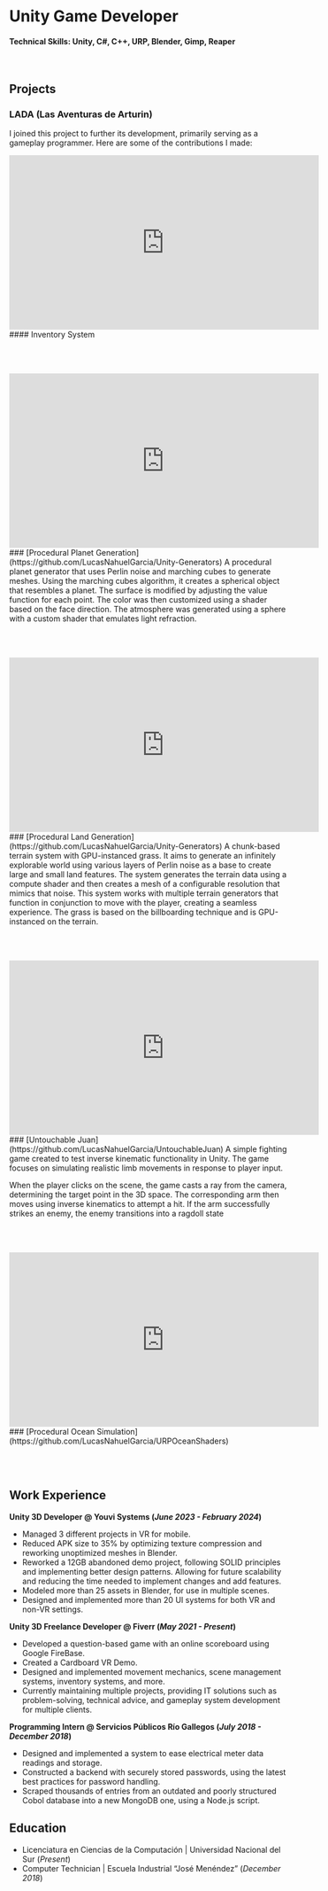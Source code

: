 # Unity Game Developer

#### Technical Skills: Unity, C#, C++, URP, Blender, Gimp, Reaper

<br>

## Projects


### LADA (Las Aventuras de Arturin)
I joined this project to further its development, primarily serving as a gameplay programmer. Here are some of the contributions I made:
<iframe width="560" height="315" src="https://www.youtube.com/embed/sAwMjHPcqTo?si=qLePxH1pQp4msxHJ" title="YouTube video player" frameborder="0" allow="accelerometer; autoplay; clipboard-write; encrypted-media; gyroscope; picture-in-picture; web-share" referrerpolicy="strict-origin-when-cross-origin" allowfullscreen></iframe>
#### Inventory System

<br><br>

<iframe width="560" height="315" src="https://www.youtube.com/embed/T0yJ5YOxNbA?si=gyvSiZRQr8w9s1YM" title="YouTube video player" frameborder="0" allow="accelerometer; autoplay; clipboard-write; encrypted-media; gyroscope; picture-in-picture; web-share" referrerpolicy="strict-origin-when-cross-origin" allowfullscreen></iframe>
### [Procedural Planet Generation](https://github.com/LucasNahuelGarcia/Unity-Generators)
A procedural planet generator that uses Perlin noise and marching cubes to generate meshes.
Using the marching cubes algorithm, it creates a spherical object that resembles a planet. The surface is modified by adjusting the value function for each point.
The color was then customized using a shader based on the face direction.
The atmosphere was generated using a sphere with a custom shader that emulates light refraction.

<br><br>

<iframe width="560" height="315" src="https://www.youtube.com/embed/wJx2vfQpU4o?si=iIbbIqX5XkDb5rol" title="YouTube video player" frameborder="0" allow="accelerometer; autoplay; clipboard-write; encrypted-media; gyroscope; picture-in-picture; web-share" referrerpolicy="strict-origin-when-cross-origin" allowfullscreen></iframe>
### [Procedural Land Generation](https://github.com/LucasNahuelGarcia/Unity-Generators)
A chunk-based terrain system with GPU-instanced grass.
It aims to generate an infinitely explorable world using various layers of Perlin noise as a base to create large and small land features. The system generates the terrain data using a compute shader and then creates a mesh of a configurable resolution that mimics that noise.
This system works with multiple terrain generators that function in conjunction to move with the player, creating a seamless experience.
The grass is based on the billboarding technique and is GPU-instanced on the terrain.

<br><br>

<iframe width="560" height="315" src="https://www.youtube.com/embed/alfp23qak38?si=E63Qh_AHR5ZgrINK" title="YouTube video player" frameborder="0" allow="accelerometer; autoplay; clipboard-write; encrypted-media; gyroscope; picture-in-picture; web-share" referrerpolicy="strict-origin-when-cross-origin" allowfullscreen></iframe>
### [Untouchable Juan](https://github.com/LucasNahuelGarcia/UntouchableJuan)
A simple fighting game created to test inverse kinematic functionality in Unity.
The game focuses on simulating realistic limb movements in response to player input.

When the player clicks on the scene, the game casts a ray from the camera, determining the target point in the 3D space. The corresponding arm then moves using inverse kinematics to attempt a hit. If the arm successfully strikes an enemy, the enemy transitions into a ragdoll state

<br><br>

<iframe width="560" height="315" src="https://www.youtube.com/embed/Ax5wGTbubAw?si=RI39P3xGUqkkLSIm" title="YouTube video player" frameborder="0" allow="accelerometer; autoplay; clipboard-write; encrypted-media; gyroscope; picture-in-picture; web-share" referrerpolicy="strict-origin-when-cross-origin" allowfullscreen></iframe>
### [Procedural Ocean Simulation](https://github.com/LucasNahuelGarcia/URPOceanShaders)

<br><br>

## Work Experience
**Unity 3D Developer @ Youvi Systems (_June 2023 - February 2024_)**
- Managed 3 different projects in VR for mobile.
- Reduced APK size to 35% by optimizing texture compression and reworking unoptimized meshes in Blender.
- Reworked a 12GB  abandoned demo project, following SOLID principles and implementing better design patterns. Allowing for future scalability and reducing the time needed to implement changes and add features.
- Modeled more than 25 assets in Blender, for use in multiple scenes.
- Designed and implemented more than 20 UI systems for both VR and non-VR settings.

**Unity 3D Freelance Developer @ Fiverr (_May 2021 - Present_)**
- Developed a question-based game with an online scoreboard using Google FireBase.
- Created a Cardboard VR Demo.
- Designed and implemented movement mechanics, scene management systems, inventory systems, and more.
- Currently maintaining multiple projects, providing IT solutions such as problem-solving, technical advice, and gameplay system development for multiple clients.

**Programming Intern @ Servicios Públicos Río Gallegos (_July 2018 - December 2018_)**
- Designed and implemented a system to ease electrical meter data readings and storage.
- Constructed a backend with securely stored passwords, using the latest best practices for password handling.
- Scraped thousands of entries from an outdated and poorly structured Cobol database into a new MongoDB one, using a Node.js script.


## Education
- Licenciatura en Ciencias de la Computación | Universidad Nacional del Sur (_Present_)
- Computer Technician	| Escuela Industrial “José Menéndez” (_December 2018_)
